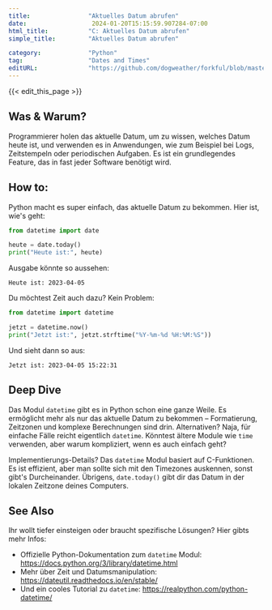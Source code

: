 ```yaml
---
title:                "Aktuelles Datum abrufen"
date:                  2024-01-20T15:15:59.907284-07:00
html_title:           "C: Aktuelles Datum abrufen"
simple_title:         "Aktuelles Datum abrufen"

category:             "Python"
tag:                  "Dates and Times"
editURL:              "https://github.com/dogweather/forkful/blob/master/content/de/python/getting-the-current-date.md"
---
```


{{< edit_this_page >}}

## Was & Warum?

Programmierer holen das aktuelle Datum, um zu wissen, welches Datum heute ist, und verwenden es in Anwendungen, wie zum Beispiel bei Logs, Zeitstempeln oder periodischen Aufgaben. Es ist ein grundlegendes Feature, das in fast jeder Software benötigt wird.

## How to:

Python macht es super einfach, das aktuelle Datum zu bekommen. Hier ist, wie's geht:

```Python
from datetime import date

heute = date.today()
print("Heute ist:", heute)
```

Ausgabe könnte so aussehen:

```
Heute ist: 2023-04-05
```

Du möchtest Zeit auch dazu? Kein Problem:

```Python
from datetime import datetime

jetzt = datetime.now()
print("Jetzt ist:", jetzt.strftime("%Y-%m-%d %H:%M:%S"))
```

Und sieht dann so aus:

```
Jetzt ist: 2023-04-05 15:22:31
```

## Deep Dive

Das Modul `datetime` gibt es in Python schon eine ganze Weile. Es ermöglicht mehr als nur das aktuelle Datum zu bekommen – Formatierung, Zeitzonen und komplexe Berechnungen sind drin. Alternativen? Naja, für einfache Fälle reicht eigentlich `datetime`. Könntest ältere Module wie `time` verwenden, aber warum kompliziert, wenn es auch einfach geht?

Implementierungs-Details? Das `datetime` Modul basiert auf C-Funktionen. Es ist effizient, aber man sollte sich mit den Timezones auskennen, sonst gibt's Durcheinander. Übrigens, `date.today()` gibt dir das Datum in der lokalen Zeitzone deines Computers. 

## See Also

Ihr wollt tiefer einsteigen oder braucht spezifische Lösungen? Hier gibts mehr Infos:

- Offizielle Python-Dokumentation zum `datetime` Modul: https://docs.python.org/3/library/datetime.html
- Mehr über Zeit und Datumsmanipulation: https://dateutil.readthedocs.io/en/stable/
- Und ein cooles Tutorial zu `datetime`: https://realpython.com/python-datetime/
